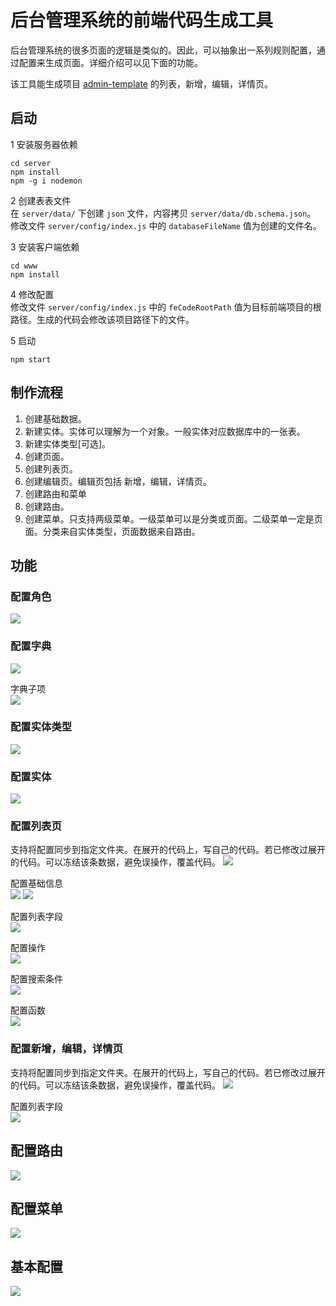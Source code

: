 # 后台管理系统的前端代码生成工具
后台管理系统的很多页面的逻辑是类似的。因此，可以抽象出一系列规则配置，通过配置来生成页面。详细介绍可以见下面的功能。

该工具能生成项目 [admin-template](https://github.com/iamjoel/front-end-template/tree/master/admin) 的列表，新增，编辑，详情页。

## 启动
1 安装服务器依赖  
```
cd server
npm install
npm -g i nodemon
```

2 创建表表文件  
在 `server/data/` 下创建 `json` 文件，内容拷贝 `server/data/db.schema.json`。  
修改文件 `server/config/index.js` 中的 `databaseFileName` 值为创建的文件名。

3 安装客户端依赖  
```
cd www
npm install
```

4 修改配置  
修改文件 `server/config/index.js` 中的 `feCodeRootPath` 值为目标前端项目的根路径。生成的代码会修改该项目路径下的文件。

5 启动  
```
npm start
```

## 制作流程
1. 创建基础数据。
  1. 新建实体。实体可以理解为一个对象。一般实体对应数据库中的一张表。
  1. 新建实体类型[可选]。
1. 创建页面。
  1. 创建列表页。
  1. 创建编辑页。编辑页包括 新增，编辑，详情页。
1. 创建路由和菜单
  1. 创建路由。
  1. 创建菜单。只支持两级菜单。一级菜单可以是分类或页面。二级菜单一定是页面。分类来自实体类型，页面数据来自路由。

## 功能
### 配置角色
![](screenshot/role.jpg)

### 配置字典
![](screenshot/dict.jpg)

字典子项  
![](screenshot/dict-sub.jpg)

### 配置实体类型
![](screenshot/entity-type.jpeg)

### 配置实体
![](screenshot/entity.jpg)

### 配置列表页
支持将配置同步到指定文件夹。在展开的代码上，写自己的代码。若已修改过展开的代码。可以冻结该条数据，避免误操作，覆盖代码。
![](screenshot/list-list.jpg)

配置基础信息  
![](screenshot/list-no-common.jpg)
![](screenshot/list-edit-common.jpg)

配置列表字段  
![](screenshot/list-cols.jpg)

配置操作  
![](screenshot/list-ops.jpg)

配置搜索条件  
![](screenshot/list-search.jpg)

配置函数  
![](screenshot/fns.jpg)

### 配置新增，编辑，详情页
支持将配置同步到指定文件夹。在展开的代码上，写自己的代码。若已修改过展开的代码。可以冻结该条数据，避免误操作，覆盖代码。
![](screenshot/update-list)

配置列表字段  
![](screenshot/update-cols.jpg)

## 配置路由
![](screenshot/router.jpeg)

## 配置菜单
![](screenshot/menu.jpeg)

## 基本配置
![](screenshot/basic.jpg)
